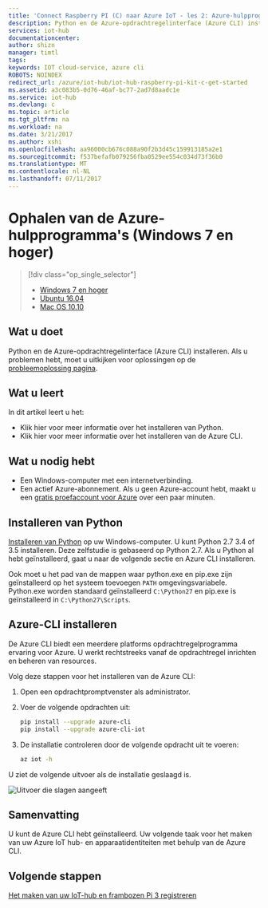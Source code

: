 ```yaml
---
title: 'Connect Raspberry PI (C) naar Azure IoT - les 2: Azure-hulpprogramma''s (Windows) | Microsoft Docs'
description: Python en de Azure-opdrachtregelinterface (Azure CLI) installeren op Windows 7 en hoger.
services: iot-hub
documentationcenter: 
author: shizn
manager: timtl
tags: 
keywords: IOT cloud-service, azure cli
ROBOTS: NOINDEX
redirect_url: /azure/iot-hub/iot-hub-raspberry-pi-kit-c-get-started
ms.assetid: a3c083b5-0d76-46af-bc77-2ad7d8aadc1e
ms.service: iot-hub
ms.devlang: c
ms.topic: article
ms.tgt_pltfrm: na
ms.workload: na
ms.date: 3/21/2017
ms.author: xshi
ms.openlocfilehash: aa96000cb676c088a90f2b3d45c159913185a2e1
ms.sourcegitcommit: f537befafb079256fba0529ee554c034d73f36b0
ms.translationtype: MT
ms.contentlocale: nl-NL
ms.lasthandoff: 07/11/2017
---
```

# <a name="get-azure-tools-windows-7-and-later"></a>Ophalen van de Azure-hulpprogramma's (Windows 7 en hoger)
> [!div class="op_single_selector"]
> * [Windows 7 en hoger](iot-hub-raspberry-pi-kit-c-lesson2-get-azure-tools-win32.md)
> * [Ubuntu 16.04](iot-hub-raspberry-pi-kit-c-lesson2-get-azure-tools-ubuntu.md)
> * [Mac OS 10.10](iot-hub-raspberry-pi-kit-c-lesson2-get-azure-tools-mac.md)

## <a name="what-you-will-do"></a>Wat u doet
Python en de Azure-opdrachtregelinterface (Azure CLI) installeren. Als u problemen hebt, moet u uitkijken voor oplossingen op de [probleemoplossing pagina](iot-hub-raspberry-pi-kit-c-troubleshooting.md).

## <a name="what-you-will-learn"></a>Wat u leert
In dit artikel leert u het:
* Klik hier voor meer informatie over het installeren van Python.
* Klik hier voor meer informatie over het installeren van de Azure CLI.

## <a name="what-you-need"></a>Wat u nodig hebt
* Een Windows-computer met een internetverbinding.
* Een actief Azure-abonnement. Als u geen Azure-account hebt, maakt u een [gratis proefaccount voor Azure](http://azure.microsoft.com/pricing/free-trial/) over een paar minuten.

## <a name="install-python"></a>Installeren van Python
[Installeren van Python](https://www.python.org/downloads/) op uw Windows-computer. U kunt Python 2.7 3.4 of 3.5 installeren. Deze zelfstudie is gebaseerd op Python 2.7. Als u Python al hebt geïnstalleerd, gaat u naar de volgende sectie en Azure CLI installeren.

Ook moet u het pad van de mappen waar python.exe en pip.exe zijn geïnstalleerd op het systeem toevoegen `PATH` omgevingsvariabele. Python.exe worden standaard geïnstalleerd `C:\Python27` en pip.exe is geïnstalleerd in `C:\Python27\Scripts`.

## <a name="install-the-azure-cli"></a>Azure-CLI installeren
De Azure CLI biedt een meerdere platforms opdrachtregelprogramma ervaring voor Azure. U werkt rechtstreeks vanaf de opdrachtregel inrichten en beheren van resources.

Volg deze stappen voor het installeren van de Azure CLI:

1. Open een opdrachtpromptvenster als administrator.
2. Voer de volgende opdrachten uit:

   ```bash
   pip install --upgrade azure-cli
   pip install --upgrade azure-cli-iot
   ```
3. De installatie controleren door de volgende opdracht uit te voeren:

   ```bash
   az iot -h
   ```

U ziet de volgende uitvoer als de installatie geslaagd is.

![Uitvoer die slagen aangeeft](media/iot-hub-raspberry-pi-lessons/lesson2/az_iot_help_win.png)

## <a name="summary"></a>Samenvatting
U kunt de Azure CLI hebt geïnstalleerd. Uw volgende taak voor het maken van uw Azure IoT hub- en apparaatidentiteiten met behulp van de Azure CLI.

## <a name="next-steps"></a>Volgende stappen
[Het maken van uw IoT-hub en frambozen Pi 3 registreren](iot-hub-raspberry-pi-kit-c-lesson2-prepare-azure-iot-hub.md)

